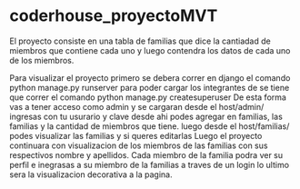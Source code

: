 # coderhouse_proyectoMVT
El proyecto consiste en una tabla de familias que dice la cantiadad de miembros que contiene cada uno y luego contendra los datos de cada uno de los miembros. 

Para visualizar el proyecto primero se debera correr en django el comando python manage.py runserver
para poder cargar los integrantes de se tiene que correr el comando python manage.py createsuperuser
De esta forma vas a tener acceso como admin y se cargaran desde el host/admin/ ingresas con tu usurario y clave
desde ahi podes agregar en familias, las familias y la cantidad de miembros que tiene.
luego desde el host/familias/ podes visualizar las familias y si queres editarlas
Luego el proyecto continuara con visualizacion de los miembros de las familias con sus respectivos nombre y apellidos.
Cada miembro de la familia podra ver su perfil e inegrasas a su miembro de la familias a traves de un login
lo ultimo sera la visualizacion decorativa a la pagina.

